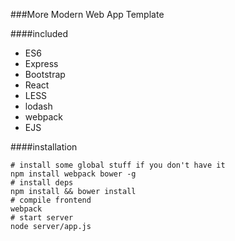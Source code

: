 ###More Modern Web App Template

####included
- ES6
- Express
- Bootstrap
- React
- LESS
- lodash
- webpack
- EJS


####installation
```
# install some global stuff if you don't have it
npm install webpack bower -g
# install deps
npm install && bower install
# compile frontend
webpack
# start server
node server/app.js
```
